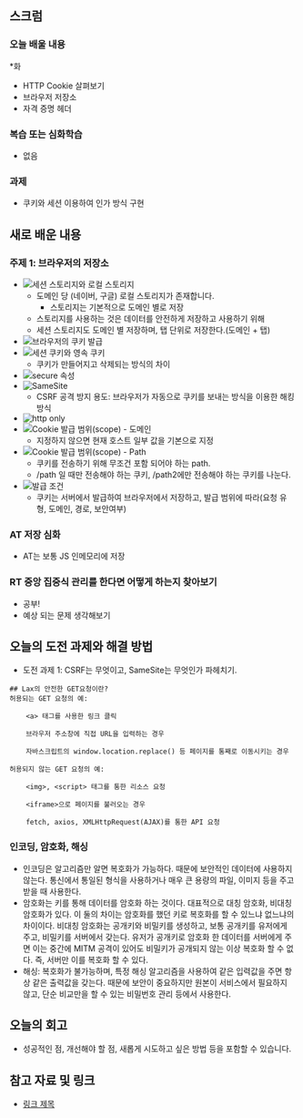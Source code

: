 ## 스크럼
### 오늘 배울 내용
*화
- HTTP Cookie 살펴보기
- 브라우저 저장소
- 자격 증명 헤더

### 복습 또는 심화학습
- 없음

### 과제
- 쿠키와 세션 이용하여 인가 방식 구현

## 새로 배운 내용

### 주제 1: 브라우저의 저장소

- ![세션 스토리지와 로컬 스토리지](2025-10-29/image.png)
    - 도메인 당 (네이버, 구글) 로컬 스토리지가 존재합니다.
        - 스토리지는 기본적으로 도메인 별로 저장
    - 스토리지를 사용하는 것은 데이터를 안전하게 저장하고 사용하기 위해
    - 세션 스토리지도 도메인 별 저장하며, 탭 단위로 저장한다.(도메인 + 탭)
- ![브라우저의 쿠키 발급](2025-10-29/image-1.png)
- ![세션 쿠키와 영속 쿠키](2025-10-29/image-2.png)
    - 쿠키가 만들어지고 삭제되는 방식의 차이
- ![secure 속성](2025-10-29/image-3.png)
- ![SameSite](2025-10-29/image-4.png)
    - CSRF 공격 방지 용도: 브라우저가 자동으로 쿠키를 보내는 방식을 이용한 해킹 방식
- ![http only](2025-10-29/image-5.png)
- ![Cookie 발급 범위(scope) - 도메인](2025-10-29/image-6.png)
    - 지정하지 않으면 현재 호스트 일부 값을 기본으로 지정
- ![Cookie 발급 범위(scope) - Path](2025-10-29/image-7.png)
    - 쿠키를 전송하기 위해 무조건 포함 되어야 하는 path. 
    - /path 일 때만 전송해야 하는 쿠키, /path2에만 전송해야 하는 쿠키를 나눈다.
- ![발급 조건](2025-10-29/image-8.png)
    - 쿠키는 서버에서 발급하여 브라우저에서 저장하고, 발급 범위에 따라(요청 유형, 도메인, 경로, 보안여부)

### AT 저장 심화
- AT는 보통 JS 인메모리에 저장

### RT 중앙 집중식 관리를 한다면 어떻게 하는지 찾아보기
- 공부!
- 예상 되는 문제 생각해보기

## 오늘의 도전 과제와 해결 방법

- 도전 과제 1: CSRF는 무엇이고, SameSite는 무엇인가 파헤치기.
```
## Lax의 안전한 GET요청이란?
허용되는 GET 요청의 예:

    <a> 태그를 사용한 링크 클릭

    브라우저 주소창에 직접 URL을 입력하는 경우

    자바스크립트의 window.location.replace() 등 페이지를 통째로 이동시키는 경우

허용되지 않는 GET 요청의 예:

    <img>, <script> 태그를 통한 리소스 요청

    <iframe>으로 페이지를 불러오는 경우

    fetch, axios, XMLHttpRequest(AJAX)를 통한 API 요청
```

### 인코딩, 암호화, 해싱

- 인코딩은 알고리즘만 알면 복호화가 가능하다. 때문에 보안적인 데이터에 사용하지 않는다. 통신에서 통일된 형식을 사용하거나 매우 큰 용량의 파일, 이미지 등을 주고 받을 때 사용한다.
- 암호화는 키를 통해 데이터를 암호화 하는 것이다. 대표적으로 대칭 암호화, 비대칭 암호화가 있다. 이 둘의 차이는 암호화를 했던 키로 복호화를 할 수 있느냐 없느냐의 차이이다. 비대칭 암호화는 공개키와 비밀키를 생성하고, 보통 공개키를 유저에게 주고, 비밀키를 서버에서 갖는다. 유저가 공개키로 암호화 한 데이터를 서버에게 주면 이는 중간에 MITM 공격이 있어도 비밀키가 공개되지 않는 이상 복호화 할 수 없다. 즉, 서버만 이를 복호화 할 수 있다.
- 해싱: 복호화가 불가능하며, 특정 해싱 알고리즘을 사용하여 같은 입력값을 주면 항상 같은 출력값을 갖는다. 때문에 보안이 중요하지만 원본이 서비스에서 필요하지 않고, 단순 비교만을 할 수 있는 비밀번호 관리 등에서 사용한다.

## 오늘의 회고

- 성공적인 점, 개선해야 할 점, 새롭게 시도하고 싶은 방법 등을 포함할 수 있습니다.

## 참고 자료 및 링크

- [링크 제목](URL)
